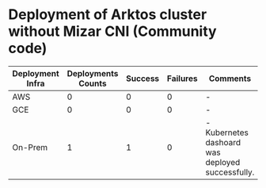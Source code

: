 
# Deployment of Arktos cluster without Mizar CNI (Community code)

Deployment Infra | Deployments Counts | Success | Failures | Comments
--- | --- | --- | --- | ---
AWS | 0 | 0 | 0 |-
GCE | 0 | 0 | 0 |-
On-Prem | 1 | 1 | 0|- Kubernetes dashoard was deployed successfully.
